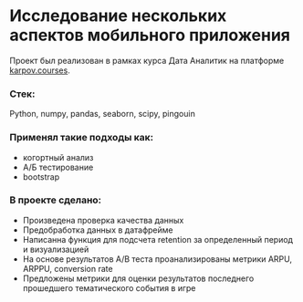 <h1>Исследование нескольких аспектов мобильного приложения</h1>

Проект был реализован в рамках курса Дата Аналитик на платформе [karpov.courses](https://karpov.courses/).

<h3>Стек:</h3>

Python, numpy, pandas, seaborn, scipy, pingouin 

<h3>Применял такие подходы как:</h3>

* когортный анализ
* А/Б тестирование
* bootstrap

<h3>В проекте сделано:</h3>

* Произведена проверка качества данных
* Предобработка данных в датафрейме
* Написанна функция для подсчета retention за определенный период и визуализацией
* На основе результатов A/B теста проанализированы метрики ARPU, ARPPU, conversion rate
* Предложены метрики для оценки результатов последнего прошедшего тематического события в игре
